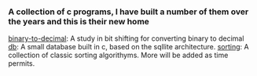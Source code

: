 ### A collection of c programs, I have built a number of them over the years and this is their new home

[binary-to-decimal](./binary-to-decimal):  A study in bit shifting for converting binary to decimal  
[db](./db):  A small database built in c, based on the sqllite architecture.
[sorting](./sorting/): A collection of classic sorting algorithyms.  More will be added as time permits.